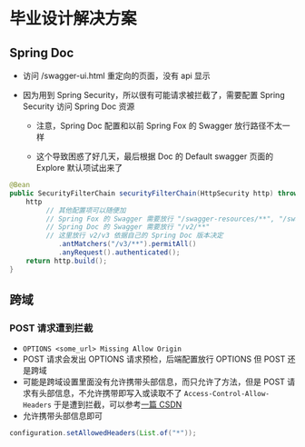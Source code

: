 # 毕业设计解决方案

## Spring Doc

- 访问 /swagger-ui.html 重定向的页面，没有 api 显示

- 因为用到 Spring Security，所以很有可能请求被拦截了，需要配置 Spring Security 访问 Spring Doc 资源

  - 注意，Spring Doc 配置和以前 Spring Fox 的 Swagger 放行路径不太一样

  - 这个导致困惑了好几天，最后根据 Doc 的 Default swagger 页面的 Explore 默认项试出来了

```java
@Bean
public SecurityFilterChain securityFilterChain(HttpSecurity http) throws Exception {
    http
         // 其他配置项可以随便加
         // Spring Fox 的 Swagger 需要放行 "/swagger-resources/**", "/swagger-ui/**"
         // Spring Doc 的 Swagger 需要放行 "/v2/**"
         // 这里放行 v2/v3 依据自己的 Spring Doc 版本决定
            .antMatchers("/v3/**").permitAll()
            .anyRequest().authenticated();
    return http.build();
}
```

## 跨域

### POST 请求遭到拦截

- `OPTIONS <some_url> Missing Allow Origin`
- POST 请求会发出 OPTIONS 请求预检，后端配置放行 OPTIONS 但 POST 还是跨域
- 可能是跨域设置里面没有允许携带头部信息，而只允许了方法，但是 POST 请求有头部信息，不允许携带即写入或读取不了 `Access-Control-Allow-Headers` 于是遭到拦截，可以参考[一篇 CSDN](https://blog.csdn.net/qq_39136661/article/details/119580081)
- 允许携带头部信息即可

```java
configuration.setAllowedHeaders(List.of("*"));
```

